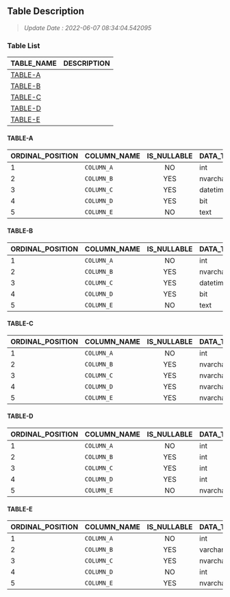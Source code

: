 ## Table Description
>_Update Date : 2022-06-07 08:34:04.542095_

### Table List

|TABLE_NAME|DESCRIPTION|
|:---------|:----------|
|[TABLE-A](#TABLE-A)||
|[TABLE-B](#TABLE-B)||
|[TABLE-C](#TABLE-C)||
|[TABLE-D](#TABLE-D)||
|[TABLE-E](#TABLE-E)||

#### TABLE-A

|ORDINAL_POSITION|COLUMN_NAME|IS_NULLABLE|DATA_TYPE|DESCRIPTION|
|:---------------|:----------|:---------:|:--------|:----------|
|1|`COLUMN_A`|NO|int||
|2|`COLUMN_B`|YES|nvarchar||
|3|`COLUMN_C`|YES|datetime2||
|4|`COLUMN_D`|YES|bit||
|5|`COLUMN_E`|NO|text||

#### TABLE-B

|ORDINAL_POSITION|COLUMN_NAME|IS_NULLABLE|DATA_TYPE|DESCRIPTION|
|:---------------|:----------|:---------:|:--------|:----------|
|1|`COLUMN_A`|NO|int||
|2|`COLUMN_B`|YES|nvarchar||
|3|`COLUMN_C`|YES|datetime2||
|4|`COLUMN_D`|YES|bit||
|5|`COLUMN_E`|NO|text||

#### TABLE-C

|ORDINAL_POSITION|COLUMN_NAME|IS_NULLABLE|DATA_TYPE|DESCRIPTION|
|:---------------|:----------|:---------:|:--------|:----------|
|1|`COLUMN_A`|NO|int||
|2|`COLUMN_B`|YES|nvarchar||
|3|`COLUMN_C`|YES|nvarchar||
|4|`COLUMN_D`|YES|nvarchar||
|5|`COLUMN_E`|YES|nvarchar||

#### TABLE-D

|ORDINAL_POSITION|COLUMN_NAME|IS_NULLABLE|DATA_TYPE|DESCRIPTION|
|:---------------|:----------|:---------:|:--------|:----------|
|1|`COLUMN_A`|NO|int||
|2|`COLUMN_B`|YES|int||
|3|`COLUMN_C`|YES|int||
|4|`COLUMN_D`|YES|int||
|5|`COLUMN_E`|NO|nvarchar||

#### TABLE-E

|ORDINAL_POSITION|COLUMN_NAME|IS_NULLABLE|DATA_TYPE|DESCRIPTION|
|:---------------|:----------|:---------:|:--------|:----------|
|1|`COLUMN_A`|NO|int||
|2|`COLUMN_B`|YES|varchar||
|3|`COLUMN_C`|YES|nvarchar||
|4|`COLUMN_D`|NO|int||
|5|`COLUMN_E`|YES|nvarchar||


